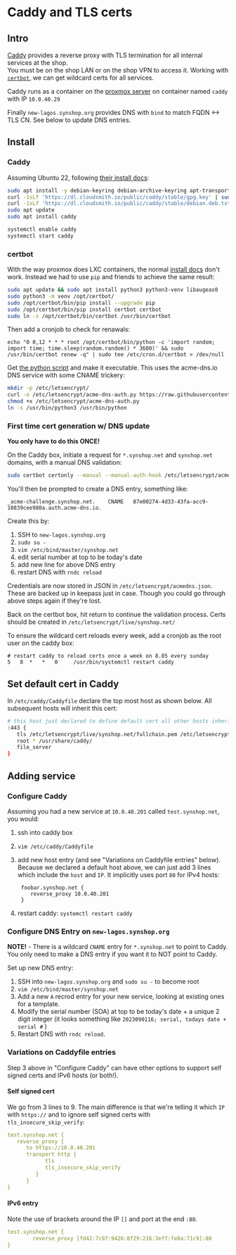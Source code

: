 # Caddy and TLS certs

## Intro

[Caddy](https://caddyserver.com/docs/install) provides a reverse proxy with TLS termination for all internal services at the shop.  
You must be on the shop LAN or on the shop VPN to access it. Working with [`certbot`](https://certbot.eff.org/instructions?ws=other&os=ubuntufocal&commit=%3E),
we can get wildcard certs for all services.

Caddy runs as a container on the [proxmox server](/admins/proxmox/) on container named `caddy` with IP `10.0.40.29`

Finally `new-lagos.synshop.org`  provides DNS with `bind` to match FQDN <-> TLS CN. See below to update DNS entries.

## Install 

### Caddy

Assuming Ubuntu 22, following [their install docs](https://caddyserver.com/docs/install#debian-ubuntu-raspbian):

```bash
sudo apt install -y debian-keyring debian-archive-keyring apt-transport-https
curl -1sLf 'https://dl.cloudsmith.io/public/caddy/stable/gpg.key' | sudo gpg --dearmor -o /usr/share/keyrings/caddy-stable-archive-keyring.gpg
curl -1sLf 'https://dl.cloudsmith.io/public/caddy/stable/debian.deb.txt' | sudo tee /etc/apt/sources.list.d/caddy-stable.list
sudo apt update
sudo apt install caddy

systemctl enable caddy
systemctl start caddy
```

### certbot

With the way proxmox does LXC containers,  the normal [install docs](https://certbot.eff.org/instructions?ws=other&os=ubuntufocal&commit=%3E) don't work.  Instead we had to use `pip` and friends to achieve the same result:

```bash
sudo apt update && sudo apt install python3 python3-venv libaugeas0
sudo python3 -m venv /opt/certbot/
sudo /opt/certbot/bin/pip install --upgrade pip
sudo /opt/certbot/bin/pip install certbot certbot
sudo ln -s /opt/certbot/bin/certbot /usr/bin/certbot
```

Then add a cronjob to check for renawals:

```
echo "0 0,12 * * * root /opt/certbot/bin/python -c 'import random; import time; time.sleep(random.random() * 3600)' && sudo /usr/bin/certbot renew -q" | sudo tee /etc/cron.d/certbot > /dev/null
```

Get [the python script](https://github.com/joohoi/acme-dns-certbot-joohoi) and make it executable. This uses the acme-dns.io DNS service with some CNAME trickery:

```bash
mkdir -p /etc/letsencrypt/
curl -o /etc/letsencrypt/acme-dns-auth.py https://raw.githubusercontent.com/joohoi/acme-dns-certbot-joohoi/master/acme-dns-auth.py
chmod +x /etc/letsencrypt/acme-dns-auth.py
ln -s /usr/bin/python3 /usr/bin/python
```

### First time cert generation w/ DNS update

**You only have to do this ONCE!**

On the Caddy box, initiate a request for `*.synshop.net` and `synshop.net` domains, with a manual DNS validation:

```bash
sudo certbot certonly --manual --manual-auth-hook /etc/letsencrypt/acme-dns-auth.py --preferred-challenges dns --debug-challenges -d \*.synshop.net -d synshop.net
```

You'll then be prompted to create a DNS entry, something like:

```
_acme-challenge.synshop.net. 	CNAME	87e00274-4d33-43fa-acc9-10839cee980a.auth.acme-dns.io.
```

Create this by:

1. SSH to `new-lagos.synshop.org`
1. `sudo su -`
1. `vim /etc/bind/master/synshop.net`
1. edit serial number at top to be today's date
1. add new line for above DNS entry
1. restart DNS with `rndc reload`

Credentials are now stored in JSON in `/etc/letsencrypt/acmedns.json`. These are backed up in keepass just in case. 
Though you could go through above steps again if they're lost.

Back on the certbot box, hit return to continue the validation process. Certs should 
be created in `/etc/letsencrypt/live/synshop.net/`

To ensure the wildcard cert reloads every week, add a cronjob as the root user on the caddy box:

```
# restart caddy to reload certs once a week on 8.05 every sunday
5   8  *   *   0     /usr/bin/systemctl restart caddy
```

## Set default cert in Caddy

In `/etc/caddy/Caddyfile` declare the top most host as shown below.  All subsequent hosts will inherit this cert:

```bash
# this host just declared to define default cert all other hosts inherit
:443 {
   tls /etc/letsencrypt/live/synshop.net/fullchain.pem /etc/letsencrypt/live/synshop.net/privkey.pem
   root * /usr/share/caddy/
   file_server
}
```

## Adding service

### Configure Caddy 

Assuming you had a new service at `10.0.40.201` called `test.synshop.net`, you would:

1. ssh into caddy box 
2. `vim /etc/caddy/Caddyfile`
3. add new host entry (and see "Variations on Caddyfile entries" below). Because we declared a default host above, we can just add 3 lines which include the `host` and `IP`.  It implicitly uses port `80` for IPv4 hosts:

        foobar.synshop.net {
           reverse_proxy 10.0.40.201
        }

4. restart caddy: `systemctl restart caddy`

### Configure DNS Entry on `new-lagos.synshop.org`

**NOTE!** - There is a wildcard `CNAME` entry for `*.synshop.net` to point to Caddy.  You only need to make a DNS entry if you want it to NOT point to Caddy.

Set up new DNS entry:

1. SSH into `new-lagos.synshop.org` and `sudo su -` to become root
1. `vim /etc/bind/master/synshop.net`
1. Add a new `A` recrod entry for your new service, looking at existing ones for a template.
1. Modify the serial number (SOA) at top to be today's date + a unique 2 digit integer (it looks something like `2023090116; serial, todays date + serial #` )
1. Restart DNS with `rndc reload`.

### Variations on Caddyfile entries

Step 3 above in "Configure Caddy" can have other options to support self signed certs and IPv6 hosts (or both!). 

#### Self signed cert

We go from 3 lines to 9. The main difference is that we're telling it which `IP` with `https://` and to ignore self signed certs with `tls_insecure_skip_verify`:

```yaml
test.synshop.net {
   reverse_proxy {
      to https://10.0.40.201
      transport http {
            tls
            tls_insecure_skip_verify
         }
      }
}
```

#### IPv6 entry

Note the use of brackets around the IP `[]` and port at the end `:80`. 

```yaml
test.synshop.net {
        reverse_proxy [fd42:7c97:9426:8f29:216:3eff:fe0a:71c9]:80 
}
```


